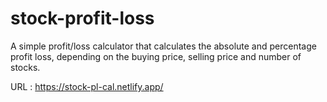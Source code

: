 # stock-profit-loss
A simple profit/loss calculator that calculates the absolute and percentage profit loss, depending on the buying price, selling price and number of stocks.

URL : https://stock-pl-cal.netlify.app/
